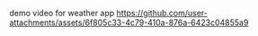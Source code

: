 demo video for weather app
https://github.com/user-attachments/assets/6f805c33-4c79-410a-876a-6423c04855a9
